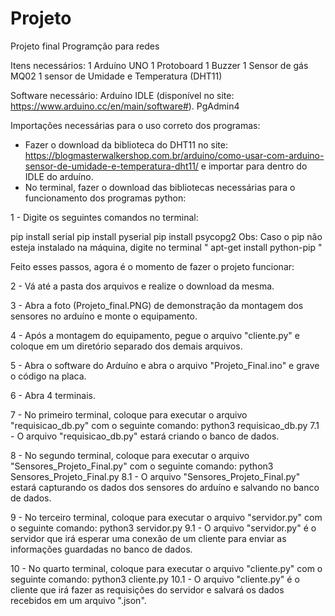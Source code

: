 # Projeto
Projeto final Programção para redes



Itens necessários:
1 Arduíno UNO
1 Protoboard
1 Buzzer
1 Sensor de gás MQ02
1 sensor de Umidade e Temperatura (DHT11)

Software necessário:
Arduíno IDLE (disponível no site: https://www.arduino.cc/en/main/software#).
PgAdmin4

Importações necessárias para o uso correto dos programas:

- Fazer o download da biblioteca do DHT11 no site: https://blogmasterwalkershop.com.br/arduino/como-usar-com-arduino-sensor-de-umidade-e-temperatura-dht11/ e importar para dentro do IDLE do arduíno.
- No terminal, fazer o download das bibliotecas necessárias para o funcionamento dos programas python:

1 - Digite os seguintes comandos no terminal:

pip install serial
pip install pyserial
pip install psycopg2
Obs: Caso o pip não esteja instalado na máquina, digite no terminal " apt-get install python-pip "

Feito esses passos, agora é o momento de fazer o projeto funcionar:

2 - Vá até a pasta dos arquivos e realize o download da mesma.

3 - Abra a foto (Projeto_final.PNG) de demonstração da montagem dos sensores no arduíno e monte o equipamento.

4 - Após a montagem do equipamento, pegue o arquivo "cliente.py" e coloque em um diretório separado dos demais arquivos.

5 - Abra o software do Arduíno e abra o arquivo "Projeto_Final.ino" e grave o código na placa.

6 - Abra 4 terminais.

7 - No primeiro terminal, coloque para executar o arquivo "requisicao_db.py" com o seguinte comando:
	python3 requisicao_db.py
	7.1 - O arquivo "requisicao_db.py" estará criando o banco de dados.

8 - No segundo terminal, coloque para executar o arquivo "Sensores_Projeto_Final.py" com o seguinte comando:
	python3 Sensores_Projeto_Final.py
	8.1 - O arquivo "Sensores_Projeto_Final.py" estará capturando os dados dos sensores do arduíno e salvando no banco de dados.

9 - No terceiro terminal, coloque para executar o arquivo "servidor.py" com o seguinte comando:
	python3 servidor.py
	9.1 - O arquivo "servidor.py" é o servidor que irá esperar uma conexão de um cliente para enviar as informações guardadas no banco de dados.

10 - No quarto terminal, coloque para executar o arquivo "cliente.py" com o seguinte comando:
	python3 cliente.py
	10.1 - O arquivo "cliente.py" é o cliente que irá fazer as requisições do servidor e salvará os dados recebidos em um arquivo ".json".

